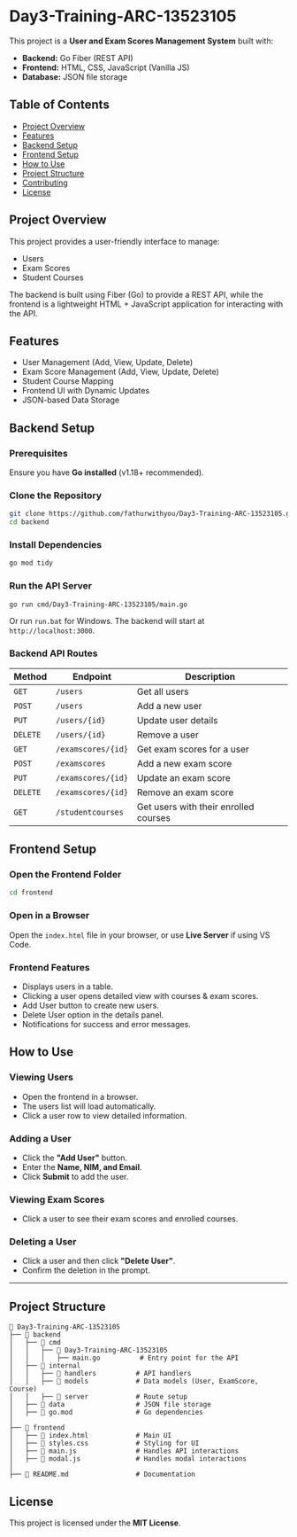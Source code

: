 # Day3-Training-ARC-13523105

This project is a **User and Exam Scores Management System** built with:

- **Backend:** Go Fiber (REST API)
- **Frontend:** HTML, CSS, JavaScript (Vanilla JS)
- **Database:** JSON file storage


## **Table of Contents**

- [Project Overview](#project-overview)
- [Features](#features)
- [Backend Setup](#backend-setup)
- [Frontend Setup](#frontend-setup)
- [How to Use](#how-to-use)
- [Project Structure](#project-structure)
- [Contributing](#contributing)
- [License](#license)

## **Project Overview**

This project provides a user-friendly interface to manage:

- Users
- Exam Scores
- Student Courses

The backend is built using Fiber (Go) to provide a REST API, while the frontend is a lightweight HTML + JavaScript application for interacting with the API.

## **Features**

- User Management (Add, View, Update, Delete)
- Exam Score Management (Add, View, Update, Delete)
- Student Course Mapping
- Frontend UI with Dynamic Updates
- JSON-based Data Storage

## **Backend Setup**

### **Prerequisites**

Ensure you have **Go installed** (v1.18+ recommended).

### **Clone the Repository**

```sh
git clone https://github.com/fathurwithyou/Day3-Training-ARC-13523105.git
cd backend
```

### **Install Dependencies**

```sh
go mod tidy
```

### **Run the API Server**

```sh
go run cmd/Day3-Training-ARC-13523105/main.go
```

Or run `run.bat` for Windows. The backend will start at `http://localhost:3000`.

### **Backend API Routes**

| Method   | Endpoint           | Description                           |
| -------- | ------------------ | ------------------------------------- |
| `GET`    | `/users`           | Get all users                         |
| `POST`   | `/users`           | Add a new user                        |
| `PUT`    | `/users/{id}`      | Update user details                   |
| `DELETE` | `/users/{id}`      | Remove a user                         |
| `GET`    | `/examscores/{id}` | Get exam scores for a user            |
| `POST`   | `/examscores`      | Add a new exam score                  |
| `PUT`    | `/examscores/{id}` | Update an exam score                  |
| `DELETE` | `/examscores/{id}` | Remove an exam score                  |
| `GET`    | `/studentcourses`  | Get users with their enrolled courses |


## **Frontend Setup**

### **Open the Frontend Folder**

```sh
cd frontend
```

### **Open in a Browser**

Open the `index.html` file in your browser, or use **Live Server** if using VS Code.

### **Frontend Features**

- Displays users in a table.
- Clicking a user opens detailed view with courses & exam scores.
- Add User button to create new users.
- Delete User option in the details panel.
- Notifications for success and error messages.

## **How to Use**

### **Viewing Users**

- Open the frontend in a browser.
- The users list will load automatically.
- Click a user row to view detailed information.

### **Adding a User**

- Click the **"Add User"** button.
- Enter the **Name, NIM, and Email**.
- Click **Submit** to add the user.

### **Viewing Exam Scores**

- Click a user to see their exam scores and enrolled courses.

### **Deleting a User**

- Click a user and then click **"Delete User"**.
- Confirm the deletion in the prompt.

---

## **Project Structure**

```
📁 Day3-Training-ARC-13523105
├── 📁 backend
│   ├── 📁 cmd
│   │   ├── 📁 Day3-Training-ARC-13523105
│   │   │   ├── main.go          # Entry point for the API
│   ├── 📁 internal
│   │   ├── 📁 handlers          # API handlers
│   │   ├── 📁 models            # Data models (User, ExamScore, Course)
│   │   ├── 📁 server            # Route setup
│   ├── 📁 data                  # JSON file storage
│   ├── 📄 go.mod                # Go dependencies
│
├── 📁 frontend
│   ├── 📄 index.html            # Main UI
│   ├── 📄 styles.css            # Styling for UI
│   ├── 📄 main.js               # Handles API interactions
│   ├── 📄 modal.js              # Handles modal interactions
│
├── 📄 README.md                 # Documentation
```


## **License**

This project is licensed under the **MIT License**.
